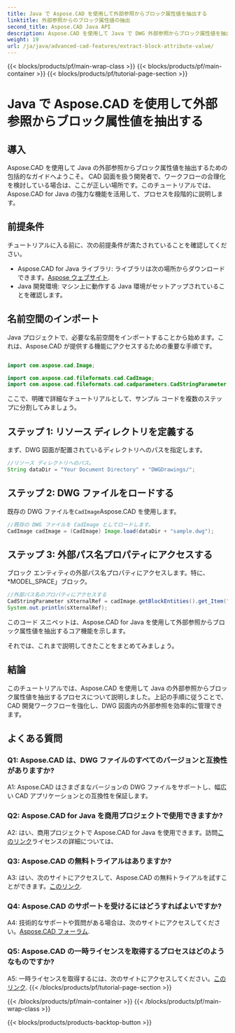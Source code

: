 ```yaml
---
title: Java で Aspose.CAD を使用して外部参照からブロック属性値を抽出する
linktitle: 外部参照からのブロック属性値の抽出
second_title: Aspose.CAD Java API
description: Aspose.CAD を使用して Java で DWG 外部参照からブロック属性値を抽出するチュートリアルをご覧ください。 CAD 開発ワークフローを簡単に強化します。
weight: 19
url: /ja/java/advanced-cad-features/extract-block-attribute-value/
---
```


{{< blocks/products/pf/main-wrap-class >}}
{{< blocks/products/pf/main-container >}}
{{< blocks/products/pf/tutorial-page-section >}}

# Java で Aspose.CAD を使用して外部参照からブロック属性値を抽出する

## 導入

Aspose.CAD を使用して Java の外部参照からブロック属性値を抽出するための包括的なガイドへようこそ。 CAD 図面を扱う開発者で、ワークフローの合理化を検討している場合は、ここが正しい場所です。このチュートリアルでは、Aspose.CAD for Java の強力な機能を活用して、プロセスを段階的に説明します。

## 前提条件

チュートリアルに入る前に、次の前提条件が満たされていることを確認してください。

-  Aspose.CAD for Java ライブラリ: ライブラリは次の場所からダウンロードできます。[Aspose ウェブサイト](https://releases.aspose.com/cad/java/).
- Java 開発環境: マシン上に動作する Java 環境がセットアップされていることを確認します。

## 名前空間のインポート

Java プロジェクトで、必要な名前空間をインポートすることから始めます。これは、Aspose.CAD が提供する機能にアクセスするための重要な手順です。

```java

import com.aspose.cad.Image;

import com.aspose.cad.fileformats.cad.CadImage;
import com.aspose.cad.fileformats.cad.cadparameters.CadStringParameter;
```

ここで、明確で詳細なチュートリアルとして、サンプル コードを複数のステップに分割してみましょう。

## ステップ 1: リソース ディレクトリを定義する

まず、DWG 図面が配置されているディレクトリへのパスを指定します。

```java
//リソース ディレクトリへのパス。
String dataDir = "Your Document Directory" + "DWGDrawings/";
```

## ステップ 2: DWG ファイルをロードする

既存の DWG ファイルを`CadImage`Aspose.CAD を使用します。

```java
//既存の DWG ファイルを CadImage としてロードします。
CadImage cadImage = (CadImage) Image.load(dataDir + "sample.dwg");
```

## ステップ 3: 外部パス名プロパティにアクセスする

ブロック エンティティの外部パス名プロパティにアクセスします。特に、*MODEL_SPACE」ブロック。

```java
//外部パス名のプロパティにアクセスする
CadStringParameter sXternalRef = cadImage.getBlockEntities().get_Item("*MODEL_SPACE").getXRefPathName();
System.out.println(sXternalRef);
```

このコード スニペットは、Aspose.CAD for Java を使用して外部参照からブロック属性値を抽出するコア機能を示します。

それでは、これまで説明してきたことをまとめてみましょう。

## 結論

このチュートリアルでは、Aspose.CAD を使用して Java の外部参照からブロック属性値を抽出するプロセスについて説明しました。上記の手順に従うことで、CAD 開発ワークフローを強化し、DWG 図面内の外部参照を効率的に管理できます。

## よくある質問

### Q1: Aspose.CAD は、DWG ファイルのすべてのバージョンと互換性がありますか?

A1: Aspose.CAD はさまざまなバージョンの DWG ファイルをサポートし、幅広い CAD アプリケーションとの互換性を保証します。

### Q2: Aspose.CAD for Java を商用プロジェクトで使用できますか?

 A2: はい、商用プロジェクトで Aspose.CAD for Java を使用できます。訪問[このリンク](https://purchase.aspose.com/buy)ライセンスの詳細については、

### Q3: Aspose.CAD の無料トライアルはありますか?

 A3: はい、次のサイトにアクセスして、Aspose.CAD の無料トライアルを試すことができます。[このリンク](https://releases.aspose.com/).

### Q4: Aspose.CAD のサポートを受けるにはどうすればよいですか?

 A4: 技術的なサポートや質問がある場合は、次のサイトにアクセスしてください。[Aspose.CAD フォーラム](https://forum.aspose.com/c/cad/19).

### Q5: Aspose.CAD の一時ライセンスを取得するプロセスはどのようなものですか?

 A5: 一時ライセンスを取得するには、次のサイトにアクセスしてください。[このリンク](https://purchase.aspose.com/temporary-license/).
{{< /blocks/products/pf/tutorial-page-section >}}

{{< /blocks/products/pf/main-container >}}
{{< /blocks/products/pf/main-wrap-class >}}

{{< blocks/products/products-backtop-button >}}
